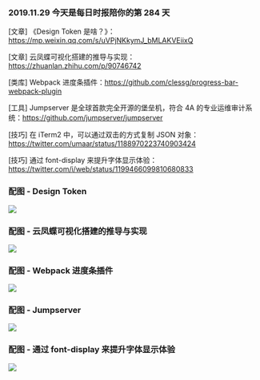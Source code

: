 ### 2019.11.29 今天是每日时报陪你的第 284 天

[文章] 《Design Token 是啥？》：<https://mp.weixin.qq.com/s/uVPjNKkymJ_bMLAKVEiixQ>

[文章] 云凤蝶可视化搭建的推导与实现：<https://zhuanlan.zhihu.com/p/90746742>

[类库] Webpack 进度条插件：<https://github.com/clessg/progress-bar-webpack-plugin>

[工具] Jumpserver 是全球首款完全开源的堡垒机，符合 4A 的专业运维审计系统：<https://github.com/jumpserver/jumpserver>

[技巧] 在 iTerm2 中，可以通过双击的方式复制 JSON 对象：<https://twitter.com/umaar/status/1188970223740903424>

[技巧] 通过 font-display 来提升字体显示体验：<https://twitter.com/i/web/status/1199466099810680833>

### 配图 - Design Token
![](http://qn.40zhe.com/design.webp)

### 配图 - 云凤蝶可视化搭建的推导与实现
![](http://qn.40zhe.com/v2-a35eff2fcd0bade8943ad86671367258_hd.jpg)

### 配图 - Webpack 进度条插件
![](http://qn.40zhe.com/687474703a2f2f692e696d6775722e636f6d2f4f495031676e6a2e676966.gif)

### 配图 - Jumpserver
![](https://docs.jumpserver.org/zh/docs/_images/dash_board.png)

### 配图 - 通过 font-display 来提升字体显示体验
![](http://qn.40zhe.com/EKVcDk0WwAEuP7Q.jpeg)
